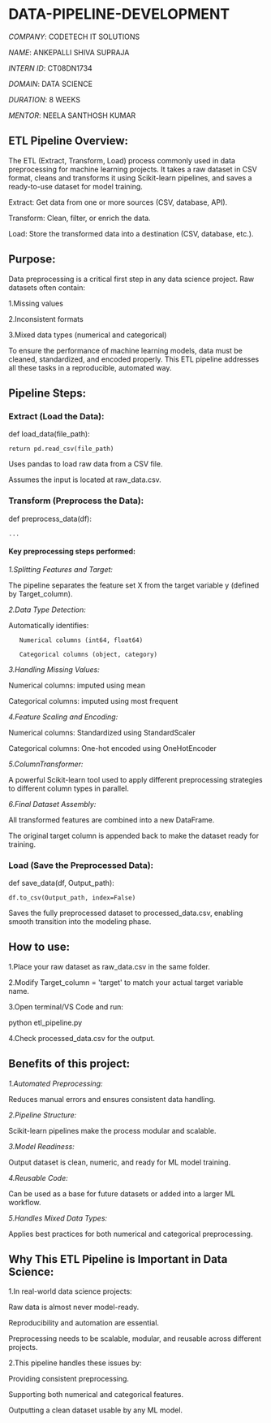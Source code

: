 # DATA-PIPELINE-DEVELOPMENT

*COMPANY*: CODETECH IT SOLUTIONS

*NAME*: ANKEPALLI SHIVA SUPRAJA

*INTERN ID*: CT08DN1734

*DOMAIN*: DATA SCIENCE

*DURATION*: 8 WEEKS

*MENTOR*: NEELA SANTHOSH KUMAR

## ETL Pipeline Overview:

The ETL (Extract, Transform, Load) process commonly used in data preprocessing for machine learning projects. It takes a raw dataset in CSV format, cleans and transforms it using Scikit-learn pipelines, and saves a ready-to-use dataset for model training.

Extract: Get data from one or more sources (CSV, database, API).

Transform: Clean, filter, or enrich the data.

Load: Store the transformed data into a destination (CSV, database, etc.).

## Purpose:

Data preprocessing is a critical first step in any data science project. Raw datasets often contain:

1.Missing values

2.Inconsistent formats

3.Mixed data types (numerical and categorical)

To ensure the performance of machine learning models, data must be cleaned, standardized, and encoded properly. This ETL pipeline addresses all these tasks in a reproducible, automated
way.

## Pipeline Steps:

### Extract (Load the Data):

def load_data(file_path):

    return pd.read_csv(file_path)

Uses pandas to load raw data from a CSV file.

Assumes the input is located at raw_data.csv.

### Transform (Preprocess the Data):

def preprocess_data(df):

    ...

#### Key preprocessing steps performed:

*1.Splitting Features and Target:*

   The pipeline separates the feature set X from the target variable y (defined by Target_column).

*2.Data Type Detection:*

   Automatically identifies:

       Numerical columns (int64, float64)

       Categorical columns (object, category)

*3.Handling Missing Values:*

   Numerical columns: imputed using mean

   Categorical columns: imputed using most frequent

*4.Feature Scaling and Encoding:*

   Numerical columns: Standardized using StandardScaler

   Categorical columns: One-hot encoded using OneHotEncoder

*5.ColumnTransformer:*

   A powerful Scikit-learn tool used to apply different preprocessing strategies to different column types in parallel.

*6.Final Dataset Assembly:*

   All transformed features are combined into a new DataFrame.

   The original target column is appended back to make the dataset ready for training.

### Load (Save the Preprocessed Data):

def save_data(df, Output_path):

    df.to_csv(Output_path, index=False)

Saves the fully preprocessed dataset to processed_data.csv, enabling smooth transition into the modeling phase.

## How to use:

1.Place your raw dataset as raw_data.csv in the same folder.

2.Modify Target_column = 'target' to match your actual target variable name.

3.Open terminal/VS Code and run:

   python etl_pipeline.py

4.Check processed_data.csv for the output.

## Benefits of this project:

*1.Automated Preprocessing:*

   Reduces manual errors and ensures consistent data handling.

*2.Pipeline Structure:*

   Scikit-learn pipelines make the process modular and scalable.

*3.Model Readiness:*

   Output dataset is clean, numeric, and ready for ML model training.

*4.Reusable Code:*

   Can be used as a base for future datasets or added into a larger ML workflow.

*5.Handles Mixed Data Types:*

   Applies best practices for both numerical and categorical preprocessing.

## Why This ETL Pipeline is Important in Data Science:

1.In real-world data science projects:

   Raw data is almost never model-ready.

   Reproducibility and automation are essential.

   Preprocessing needs to be scalable, modular, and reusable across different projects.

2.This pipeline handles these issues by:

   Providing consistent preprocessing.

   Supporting both numerical and categorical features.

   Outputting a clean dataset usable by any ML model.












